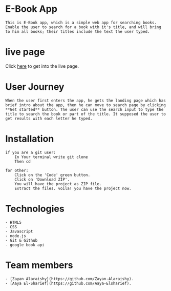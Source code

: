 
# E-Book App
    This is E-Book app, which is a simple web app for searching books. Enable the user to search for a book with it's title, and will bring to him all books; their titles include the text the user typed.

# live page
 Click [here](https://pages.github.com/) to get into the live page.

# User Journey
    When the user first enters the app, he gets the landing page which has brief intro about the app, then he can move to search page by clicking **Get started** button. The user can use the search input to type the title to search the book or part of the title. It supposed the user to get results with each letter he typed.

# Installation 
    if you are a git user:
        In Your terminal write git clone 
        Then cd 

    for other:
        Click on the 'Code' green button.
        Click on 'Download ZIP'.
        You will have the project as ZIP file.
        Extract the files. voila! you have the project now.




# Technologies
    - HTML5
    - CSS
    - Javascript
    - node.js
    - Git & Github
    - google book api


# Team members
    - [Zayan Alaraishy](https://github.com/Zayan-Alaraishy).
    - [Aaya El-Sharief](https://github.com/Aaya-Elsharief).